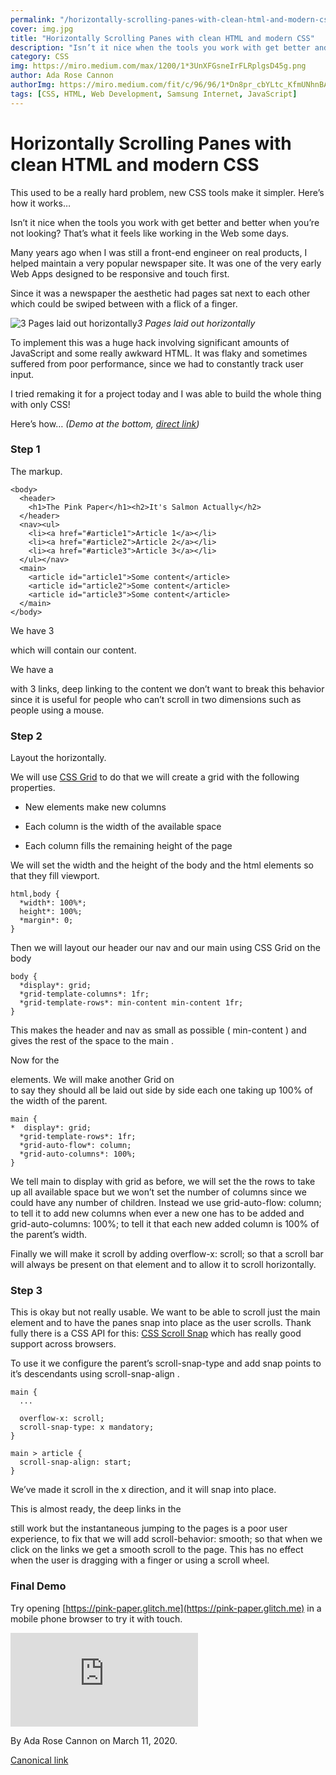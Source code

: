 ```yaml
---
permalink: "/horizontally-scrolling-panes-with-clean-html-and-modern-css/"
cover: img.jpg
title: "Horizontally Scrolling Panes with clean HTML and modern CSS"
description: "Isn’t it nice when the tools you work with get better and better when you’re not looking? That’s what it feels like working in the Web some days."
category: CSS
img: https://miro.medium.com/max/1200/1*3UnXFGsneIrFLRplgsD45g.png
author: Ada Rose Cannon
authorImg: https://miro.medium.com/fit/c/96/96/1*Dn8pr_cbYLtc_KfmUNhnBA.png
tags: [CSS, HTML, Web Development, Samsung Internet, JavaScript]
---
```


# Horizontally Scrolling Panes with clean HTML and modern CSS

This used to be a really hard problem, new CSS tools make it simpler. Here’s how it works…

Isn’t it nice when the tools you work with get better and better when you’re not looking? That’s what it feels like working in the Web some days.

Many years ago when I was still a front-end engineer on real products, I helped maintain a very popular newspaper site. It was one of the very early Web Apps designed to be responsive and touch first.

Since it was a newspaper the aesthetic had pages sat next to each other which could be swiped between with a flick of a finger.

![3 Pages laid out horizontally](https://cdn-images-1.medium.com/max/3184/1*3UnXFGsneIrFLRplgsD45g.png)*3 Pages laid out horizontally*

To implement this was a huge hack involving significant amounts of JavaScript and some really awkward HTML. It was flaky and sometimes suffered from poor performance, since we had to constantly track user input.

I tried remaking it for a project today and I was able to build the whole thing with only CSS!

Here’s how… *(Demo at the bottom, [direct link](https://pink-paper.glitch.me))*

### Step 1

The markup.

    <body>
      <header>
        <h1>The Pink Paper</h1><h2>It's Salmon Actually</h2>
      </header>
      <nav><ul>
        <li><a href="#article1">Article 1</a></li>
        <li><a href="#article2">Article 2</a></li>
        <li><a href="#article3">Article 3</a></li>
      </ul></nav>
      <main>
        <article id="article1">Some content</article>
        <article id="article2">Some content</article>
        <article id="article3">Some content</article>
      </main>
    </body>

We have 3 <article> which will contain our content.

We have a <nav> with 3 links, deep linking to the content we don’t want to break this behavior since it is useful for people who can’t scroll in two dimensions such as people using a mouse.

### Step 2

Layout the <articles> horizontally.

We will use [CSS Grid](https://developer.mozilla.org/en-US/docs/Web/CSS/CSS_Grid_Layout) to do that we will create a grid with the following properties.

* New elements make new columns

* Each column is the width of the available space

* Each column fills the remaining height of the page

We will set the width and the height of the body and the html elements so that they fill viewport.

    html,body {
      *width*: 100%*;
      height*: 100%;
      *margin*: 0;
    }

Then we will layout our header our nav and our main using CSS Grid on the body

    body {
      *display*: grid;
      *grid-template-columns*: 1fr;
      *grid-template-rows*: min-content min-content 1fr;
    }

This makes the header and nav as small as possible ( min-content ) and gives the rest of the space to the main .

Now for the <article> elements. We will make another Grid on <main> to say they should all be laid out side by side each one taking up 100% of the width of the parent.

    main {
    *  display*: grid;
      *grid-template-rows*: 1fr;
      *grid-auto-flow*: column;
      *grid-auto-columns*: 100%;
    }

We tell main to display with grid as before, we will set the the rows to take up all available space but we won’t set the number of columns since we could have any number of children. Instead we use grid-auto-flow: column; to tell it to add new columns when ever a new one has to be added and grid-auto-columns: 100%; to tell it that each new added column is 100% of the parent’s width.

Finally we will make it scroll by adding overflow-x: scroll; so that a scroll bar will always be present on that element and to allow it to scroll horizontally.

### Step 3

This is okay but not really usable. We want to be able to scroll just the main element and to have the panes snap into place as the user scrolls. Thank fully there is a CSS API for this: [CSS Scroll Snap](https://developer.mozilla.org/en-US/docs/Web/CSS/CSS_Scroll_Snap) which has really good support across browsers.

To use it we configure the parent’s scroll-snap-type and add snap points to it’s descendants using scroll-snap-align .

    main {
      ...

      overflow-x: scroll;
      scroll-snap-type: x mandatory;
    }

    main > article {
      scroll-snap-align: start;
    }

We’ve made it scroll in the x direction, and it will snap into place.

This is almost ready, the deep links in the <nav> still work but the instantaneous jumping to the pages is a poor user experience, to fix that we will add scroll-behavior: smooth; so that when we click on the links we get a smooth scroll to the page. This has no effect when the user is dragging with a finger or using a scroll wheel.

### Final Demo

Try opening [https://pink-paper.glitch.me](https://pink-paper.glitch.me) in a mobile phone browser to try it with touch.

<iframe src="https://cdn.embedly.com/widgets/media.html?src=https%3A%2F%2Fglitch.com%2Fembed%2F%23%21%2Fembed%2Fpink-paper%3FpreviewSize%3D100%26attributionHidden%3Dfalse%26sidebarCollapsed%3Dfalse%26path%3Dindex.html%26previewFirst%3Dfalse&amp;dntp=1&amp;display_name=Glitch&amp;url=https%3A%2F%2Fglitch.com%2Fembed%2F%23%21%2Fembed%2Fpink-paper&amp;image=https%3A%2F%2Fglitch.com%2Fedit%2Fimages%2Flogos%2Fglitch%2Fsocial-card%402x.png&amp;key=a19fcc184b9711e1b4764040d3dc5c07&amp;type=text%2Fhtml&amp;schema=glitch" allowfullscreen frameborder="0" scrolling="no"></iframe>



By Ada Rose Cannon on March 11, 2020.

[Canonical link](https://medium.com/samsung-internet-dev/horizontally-scrolling-panes-with-clean-html-and-modern-css-7372596932c7)
